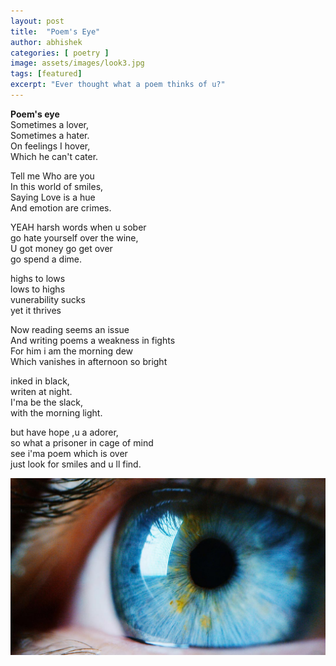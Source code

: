 ```yaml
---
layout: post
title:  "Poem's Eye"
author: abhishek
categories: [ poetry ]
image: assets/images/look3.jpg
tags: [featured]
excerpt: "Ever thought what a poem thinks of u?"
---
```


**Poem's eye**  
Sometimes a lover,  
Sometimes a hater.  
On feelings I hover,  
Which he can't cater.  

Tell me Who are you  
In this world of smiles,  
Saying Love is a hue  
And emotion are crimes.  

YEAH harsh words when u sober  
go hate yourself over the wine,  
U got money go get over  
go spend a dime.  

highs to lows  
lows to highs  
vunerability sucks  
yet it thrives  

Now reading seems an issue  
And writing poems a weakness in fights  
For him i am the morning dew  
Which vanishes in afternoon so bright  

inked in black,  
writen at night.  
I'ma be the slack,  
with the morning light.      

but have hope ,u a adorer,  
so what a prisoner in cage of mind  
see i'ma poem which is over  
just look for smiles and u ll find.

![Poem's eye!](/assets/images/look.jpg "poem's eye")
